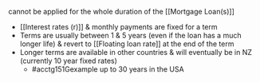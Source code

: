 cannot be applied for the whole duration of the [[Mortgage Loan(s)]]
- [[Interest rates (r)]] & monthly payments are fixed for a term
- Terms are usually between 1 & 5 years (even if the loan has a much longer life) & revert to [[Floating loan rate]] at the end of the term
- Longer terms are available in other countries & will eventually be in NZ (currently 10 year fixed rates)
	- #acctg151Gexample up to 30 years in the USA